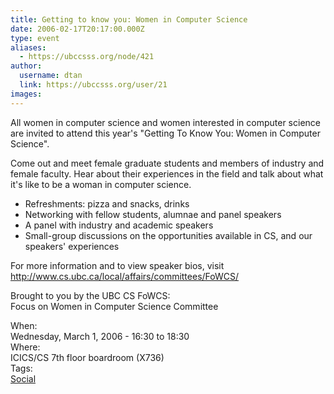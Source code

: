 ```yaml
---
title: Getting to know you: Women in Computer Science 
date: 2006-02-17T20:17:00.000Z
type: event
aliases:
  - https://ubccsss.org/node/421
author:
  username: dtan
  link: https://ubccsss.org/user/21
images:
---
```


<div class="field field-name-body field-type-text-with-summary field-label-hidden"><div class="field-items"><div class="field-item even"><p>All women in computer science and women interested in computer science are invited to attend this year&apos;s &quot;Getting To Know You: Women in Computer Science&quot;.</p>
<p>Come out and meet female graduate students and members of industry and female faculty.  Hear about their experiences in the field and talk about what it&apos;s like to be a woman in computer science.</p>
<ul>
<li>Refreshments: pizza and snacks, drinks</li>
<li>Networking with fellow students, alumnae and panel speakers</li>
<li>A panel with industry and academic speakers</li>
<li>Small-group discussions on the opportunities available in CS, and our<br>
speakers&apos; experiences</li>
</ul>
<p>For more information and to view speaker bios, visit<br>
<a href="http://www.cs.ubc.ca/local/affairs/committees/FoWCS/">http://www.cs.ubc.ca/local/affairs/committees/FoWCS/</a></p>
<p>Brought to you by the UBC CS FoWCS:<br>
Focus on Women in Computer Science Committee</p>
</div></div></div><div class="field field-name-field-dates field-type-datetime field-label-above"><div class="field-label">When:&#xA0;</div><div class="field-items"><div class="field-item even"><span class="date-display-single">Wednesday, March 1, 2006 - <span class="date-display-range"><span class="date-display-start">16:30</span> to <span class="date-display-end">18:30</span></span></span></div></div></div><div class="field field-name-field-location field-type-text field-label-above"><div class="field-label">Where:&#xA0;</div><div class="field-items"><div class="field-item even">ICICS/CS 7th floor boardroom (X736)</div></div></div>    <footer>
    <div class="field field-name-field-tags field-type-taxonomy-term-reference field-label-above"><div class="field-label">Tags:&#xA0;</div><div class="field-items"><div class="field-item even"><a href="/social">Social</a></div></div></div>      </footer>